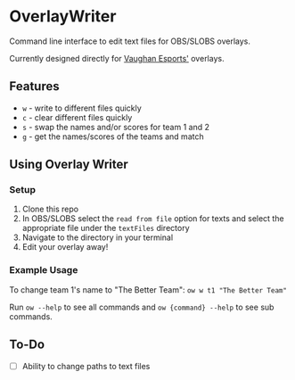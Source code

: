 # OverlayWriter
Command line interface to edit text files for OBS/SLOBS overlays.

Currently designed directly for [Vaughan Esports'](https://vaughanesports.org) overlays.

## Features
- `w` - write to different files quickly
- `c` - clear different files quickly
- `s` - swap the names and/or scores for team 1 and 2
- `g` - get the names/scores of the teams and match

## Using Overlay Writer
### Setup
1. Clone this repo
2. In OBS/SLOBS select the `read from file` option for texts and select the appropriate file under the `textFiles` directory
3. Navigate to the directory in your terminal
4. Edit your overlay away!


### Example Usage
To change team 1's name to "The Better Team":  `ow w t1 "The Better Team"`

Run `ow --help` to see all commands and `ow {command} --help` to see sub commands.

## To-Do
- [ ] Ability to change paths to text files